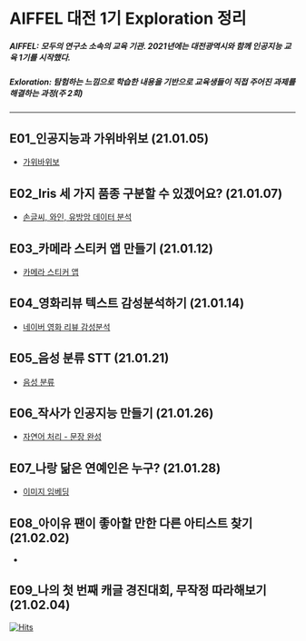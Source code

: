 # AIFFEL 대전 1기 Exploration 정리
##### AIFFEL: 모두의 연구소 소속의 교육 기관. 2021년에는 대전광역시와 함께 인공지능 교육 1기를 시작했다.
##### Exloration: 탐험하는 느낌으로 학습한 내용을 기반으로 교육생들이 직접 주어진 과제를 해결하는 과정(주 2회)

***

## E01_인공지능과 가위바위보 (21.01.05)
* [가위바위보](https://github.com/Shinest-changwon/AIFFEL_Exploration/blob/master/E01_Rock_Scissor_Paper/%5BE01%5DRock_Scissor_Paper.ipynb)

## E02_Iris 세 가지 품종 구분할 수 있겠어요? (21.01.07)
* [손글씨, 와인, 유방암 데이터 분석](https://github.com/Shinest-changwon/AIFFEL_Exploration/blob/master/E02_classification/%5BE-02%5DClassification.ipynb)

## E03_카메라 스티커 앱 만들기 (21.01.12)
* [카메라 스티커 앱](https://github.com/Shinest-changwon/AIFFEL_Exploration/blob/master/E03_sticker_camera/%5BE03%5DSticker_Camera.ipynb)

## E04_영화리뷰 텍스트 감성분석하기 (21.01.14)
* [네이버 영화 리뷰 감성분석](https://github.com/Shinest-changwon/AIFFEL_Exploration/blob/master/E04_Movie_Review_Emotion/%5BE04%5DMovie_Review_Emotion.ipynb)

## E05_음성 분류 STT (21.01.21)
* [음성 분류](https://github.com/Shinest-changwon/AIFFEL_Exploration/tree/master/E05_Audio_Recognition)

## E06_작사가 인공지능 만들기 (21.01.26)
* [자연어 처리 - 문장 완성](https://github.com/Shinest-changwon/AIFFEL_Exploration/blob/master/E06_Lyrics_maker/%5BE06%5DLyrics_maker.ipynb)

## E07_나랑 닮은 연예인은 누구? (21.01.28)
* [이미지 임베딩](https://github.com/Shinest-changwon/AIFFEL_Exploration/blob/master/E07_Face_Recognition/%5BE07%5DFace_Recognition.ipynb)

## E08_아이유 팬이 좋아할 만한 다른 아티스트 찾기 (21.02.02)
* [](https://github.com/Shinest-changwon/AIFFEL_Exploration/blob/master/E08_Recommendation_System/%5BE08%5DRecommendation_System.ipynb)

## E09_나의 첫 번째 캐글 경진대회, 무작정 따라해보기 (21.02.04)

[![Hits](https://hits.seeyoufarm.com/api/count/incr/badge.svg?url=https%3A%2F%2Fgithub.com%2FShinest-changwon%2FAIFFEL_Exploration&count_bg=%2379C83D&title_bg=%23555555&icon=&icon_color=%23E7E7E7&title=hits&edge_flat=false)](https://hits.seeyoufarm.com)
